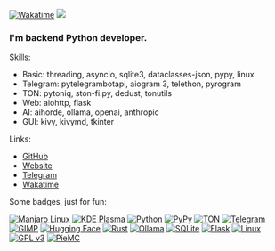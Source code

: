 [![Wakatime](https://wakatime.com/badge/user/ca0cb219-088f-4a29-9d00-140073eea462.svg)](https://wakatime.com/@ca0cb219-088f-4a29-9d00-140073eea462)
![](https://komarev.com/ghpvc/?username=lapismyt&color=blue)

### I'm backend Python developer.

Skills:
- Basic: threading, asyncio, sqlite3, dataclasses-json, pypy, linux
- Telegram: pytelegrambotapi, aiogram 3, telethon, pyrogram
- TON: pytoniq, ston-fi.py, dedust, tonutils
- Web: aiohttp, flask
- AI: aihorde, ollama, openai, anthropic
- GUI: kivy, kivymd, tkinter

Links:
- [GitHub](https://github.com/lapismyt)
- [Website](http://lapismyt.lol)
- [Telegram](https://t.me/LapisMYT)
- [Wakatime](https://wakatime.com/@LapisMYT)

Some badges, just for fun:

[![Manjaro Linux](https://img.shields.io/badge/Manjaro-gray?logo=manjaro)](https://manjaro.org)
[![KDE Plasma](https://img.shields.io/badge/KDE-gray?logo=kde)](https://kde.org)
[![Python](https://img.shields.io/badge/Python-gray?logo=python)](https://www.python.org)
[![PyPy](https://img.shields.io/badge/PyPy-gray?logo=pypy)](https://pypy.org)
[![TON](https://img.shields.io/badge/TON-gray?logo=ton)](https://ton.org)
[![Telegram](https://img.shields.io/badge/Telegram-gray?logo=telegram)](https://telegram.org)
[![GIMP](https://img.shields.io/badge/GIMP-gray?logo=gimp)](https://gimp.org)
[![Hugging Face](https://img.shields.io/badge/Hugging_Face-gray?logo=hugging-face)](https://huggingface.co)
[![Rust](https://img.shields.io/badge/Rust-gray?logo=rust)](https://www.rust-lang.org)
[![Ollama](https://img.shields.io/badge/Ollama-gray?logo=ollama)](https://ollama.com)
[![SQLite](https://img.shields.io/badge/SQLite-gray?logo=sqlite)](https://sqlite.com)
[![Flask](https://img.shields.io/badge/Flask-gray?logo=flask)](https://flask.palletsprojects.com/en/stable)
[![Linux](https://img.shields.io/badge/Linux-gray?logo=linux)](https://www.linux.org)
[![GPL v3](https://img.shields.io/badge/GPLv3-gray?logo=gnu)](https://www.gnu.org/licenses/gpl-3.0)
[![PieMC](https://img.shields.io/badge/🍰_PieMC-gray)](https://github.com/PieMC-Dev/PieMC)

